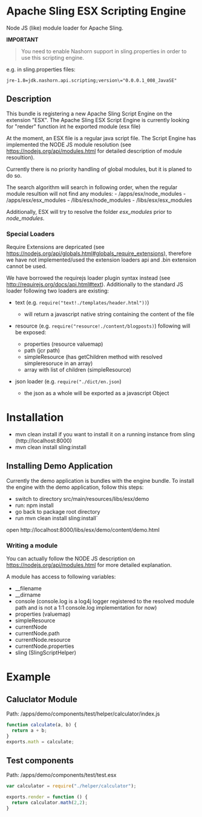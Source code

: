 <!--
/*
 * Licensed to the Apache Software Foundation (ASF) under one or more
 * contributor license agreements.  See the NOTICE file distributed with
 * this work for additional information regarding copyright ownership.
 * The ASF licenses this file to You under the Apache License, Version 2.0
 * (the "License"); you may not use this file except in compliance with
 * the License.  You may obtain a copy of the License at
 *
 *      http://www.apache.org/licenses/LICENSE-2.0
 *
 * Unless required by applicable law or agreed to in writing, software
 * distributed under the License is distributed on an "AS IS" BASIS,
 * WITHOUT WARRANTIES OR CONDITIONS OF ANY KIND, either express or implied.
 * See the License for the specific language governing permissions and
 * limitations under the License.
 */
-->
# Apache Sling ESX Scripting Engine
Node JS (like) module loader for Apache Sling.

**IMPORTANT**
> You need to enable Nashorn support in sling.properties in order to use this
> scripting engine.

e.g. in sling.properties files:
```
jre-1.8=jdk.nashorn.api.scripting;version\="0.0.0.1_008_JavaSE"
```
## Description
This bundle is registering a new Apache Sling Script Engine on the extension "ESX".
The Apache Sling ESX Script Engine is currently looking for "render" function int he exported module (esx file)

At the moment, an ESX file is a regular java script file. The Script Engine has implemented the NODE JS module resolution (see https://nodejs.org/api/modules.html for detailed description of module resoultion).

Currently there is no priority handling of global modules, but it is planed to do so.

The search algorithm will search in following order, when the regular module resultion will not find any modules:
        - /apps/esx/node_modules
        - /apps/esx/esx_modules
        - /libs/esx/node_modules
        - /libs/esx/esx_modules

Additionally, ESX will try to resolve the folder *esx_modules* prior to *node_modules*.


### Special Loaders
Require Extensions are depricated (see https://nodejs.org/api/globals.html#globals_require_extensions), therefore we have not implemented/used the extension loaders api and .bin extension cannot be used.

We have borrowed the requirejs loader plugin syntax instead (see http://requirejs.org/docs/api.html#text). Additionally to the standard JS loader following two loaders are existing:

- text (e.g. ```require("text!./templates/header.html"))```)
  - will return a javascript native string containing the content of the file
- resource  (e.g. ```require("resource!./content/blogposts)```)
  following will be exposed:
  - properties (resource valuemap)
  - path (jcr path)  
  - simpleResource (has getChildren method with resolved simpleresoruce in an array)
  - array with list of children (simpleResource)

- json loader  (e.g. ```require("./dict/en.json```)
  - the json as a whole will be exported as a javascript Object

# Installation

- mvn clean install
if you want to install it on a running instance from sling (http://localhost:8000) 
- mvn clean install sling:install

## Installing Demo Application
Currently the demo application is bundles with the engine bundle. To install the engine with the demo application, follow this steps:
- switch to directory src/main/resources/libs/esx/demo
- run: npm install
- go back to package root directory
- run mvn clean install sling:install´

open http://localhost:8000/libs/esx/demo/content/demo.html

### Writing a module
You can actually follow the NODE JS description on https://nodejs.org/api/modules.html for more detailed explanation.

A module has access to following variables:
- __filename
- __dirname
- console (console.log is a log4j logger registered to the resolved module path and is not a 1:1 console.log implementation for now)
- properties (valuemap)
- simpleResource
- currentNode
 - currentNode.path
 - currentNode.resource
 - currentNode.properties
- sling (SlingScriptHelper)


# Example
## Caluclator Module
Path: /apps/demo/components/test/helper/calculator/index.js
```javascript
function calculate(a, b) {
  return a + b;
}
exports.math = calculate;
```

## Test components
Path: /apps/demo/components/test/test.esx
```javascript
var calculator = require("./helper/calculator");

exports.render = function () {
  return calculator.math(2,2);
}
```
